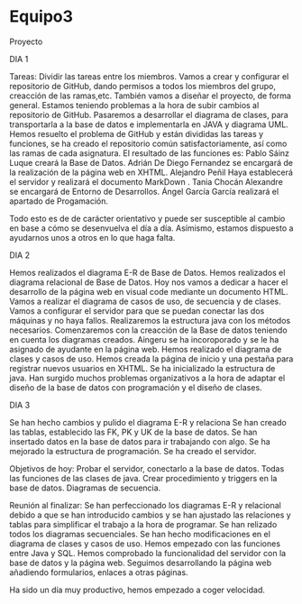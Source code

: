 # Equipo3
Proyecto


DIA 1


Tareas:
Dividir las tareas entre los miembros.
Vamos a crear y configurar el repositorio de GitHub, dando permisos a todos los miembros del grupo, creacción de las ramas,etc.
También vamos a diseñar el proyecto, de forma general.
Estamos teniendo problemas a la hora de subir cambios al repositorio de GitHub.
Pasaremos a desarrollar el diagrama de clases, para transportarla a la base de datos e implementarla en JAVA y diagrama UML.
Hemos resuelto el problema de GitHub y están divididas las tareas y funciones, se ha creado el repositorio común satisfactoriamente, así como las ramas de cada asignatura.
El resultado de las funciones es:
Pablo Sáinz Luque creará la Base de Datos.
Adrián De Diego Fernandez se encargará de la realización de la página web en XHTML.
Alejandro Peñil Haya establecerá el servidor y realizará el documento MarkDown .
Tania Chocán Alexandre  se encargará de Entorno de Desarrollos.
Ángel García García realizará el apartado de Progamación.

Todo esto es de de carácter orientativo y puede ser susceptible al cambio en base a cómo se desenvuelva el día a día. Asímismo, estamos dispuesto a ayudarnos unos a otros en lo que haga falta.



DIA 2


Hemos realizados el diagrama E-R de Base de Datos.
Hemos realizados el diagrama relacional de Base de Datos.
Hoy nos vamos a dedicar a hacer el desarrollo de la página web en visual code mediante un documento HTML.
Vamos a realizar el diagrama de casos de uso, de secuencia y de clases.
Vamos a configurar el servidor para que se puedan conectar las dos máquinas y no haya fallos.
Realizaremos la estructura java con los métodos necesarios.
Comenzaremos con la creacción de la Base de datos teniendo en cuenta los diagramas creados.
Aingeru se ha incoroporado y se le ha asignado de ayudante en la página web.
Hemos realizado el diagrama de clases y casos de uso.
Hemos creada la página de inicio y una pestaña para registrar nuevos usuarios en XHTML.
Se ha  inicializado la estructura  de java.
Han surgido muchos problemas organizativos a la hora de adaptar el diseño de la base de datos con programación y el diseño de clases.

DIA 3


Se han hecho cambios y pulido el diagrama E-R y relaciona
Se han creado las tablas, establecido las FK, PK y UK de la base de datos. 
Se han insertado datos en la base de datos para ir trabajando con algo.
Se ha mejorado la estructura de programación.
Se ha creado el servidor.

Objetivos de hoy:
Probar el servidor, conectarlo a la base de datos.
Todas las funciones de las clases de java.
Crear procedimiento y triggers en la base de datos.
Diagramas de secuencia.

Reunión al finalizar:
Se han perfeccionado los diagramas E-R y relacional debido a que se han introducido cambios y se han ajustado las relaciones y tablas para simplificar el trabajo a la hora de programar.
Se han relizado todos los diagramas secuenciales.
Se han hecho modificaciones en el diagrama de clases y casos de uso.
Hemos empezado con las funciones entre Java y SQL.
Hemos comprobado  la funcionalidad del servidor con la base de datos y la página web.
Seguimos desarrollando la página web añadiendo formularios, enlaces a otras páginas.

Ha sido un día muy productivo, hemos empezado a coger velocidad.

